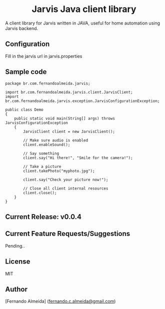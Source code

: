 <h1 align="center">Jarvis Java client library</h1>

<p>
A client library for Jarvis written in JAVA, useful for home automation using Jarvis backend.
</p>

## Configuration
<p>
	Fill in the jarvis url in jarvis.properties
</p>

## Sample code
<p>

```
package br.com.fernandoalmeida.jarvis;

import br.com.fernandoalmeida.jarvis.client.JarvisClient;
import br.com.fernandoalmeida.jarvis.exception.JarvisConfigurationException;

public class Demo
{
	public static void main(String[] args) throws JarvisConfigurationException
	{
		JarvisClient client = new JarvisClient();

		// Make sure audio is enabled
		client.enableSound();

		// Say something
		client.say("Hi there!", "Smile for the camera!");

		// Take a picture
		client.takePhoto("myphoto.jpg");

		client.say("Check your picture now!");
		
		// Close all client internal resources
		client.close();
	}
}
```
	
</p>

## Current Release: v0.0.4

## Current Feature Requests/Suggestions
Pending..

## License
MIT

## Author
[Fernando Almeida] (fernando.c.almeida@gmail.com)

